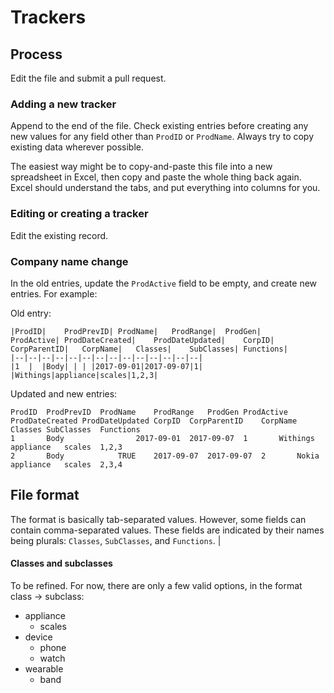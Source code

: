 # Trackers

## Process

Edit the file and submit a pull request.


### Adding a new tracker

Append to the end of the file. Check existing entries before creating any new values for any field other than `ProdID` or `ProdName`. Always try to copy existing data wherever possible.

The easiest way might be to copy-and-paste this file into a new spreadsheet in Excel, then copy and paste the whole thing back again. Excel should understand the tabs, and put everything into columns for you.

### Editing or creating a tracker

Edit the existing record.


### Company name change

In the old entries, update the `ProdActive` field to be empty, and create new entries. For example:

Old entry:

```
|ProdID|	ProdPrevID|	ProdName|	ProdRange|	ProdGen|	ProdActive|	ProdDateCreated|	ProdDateUpdated|	CorpID|	CorpParentID|	CorpName|	Classes|	SubClasses|	Functions|
|--|--|--|--|--|--|--|--|--|--|--|--|--|--|
|1	|  |Body| | | |2017-09-01|2017-09-07|1|		|Withings|appliance|scales|1,2,3|

```

Updated and new entries:

```
ProdID	ProdPrevID	ProdName	ProdRange	ProdGen	ProdActive	ProdDateCreated	ProdDateUpdated	CorpID	CorpParentID	CorpName	Classes	SubClasses	Functions
1		Body				2017-09-01	2017-09-07	1		Withings	appliance	scales	1,2,3
2		Body			TRUE	2017-09-07	2017-09-07	2		Nokia	appliance	scales	2,3,4
```


## File format

The format is basically tab-separated values. However, some fields can contain comma-separated values. These fields are indicated by their names being plurals: `Classes`, `SubClasses`, and `Functions`.           |

#### Classes and subclasses

To be refined. For now, there are only a few valid options, in the format class -> subclass:

  * appliance
      * scales
  * device
      * phone
      * watch
  * wearable
      * band
